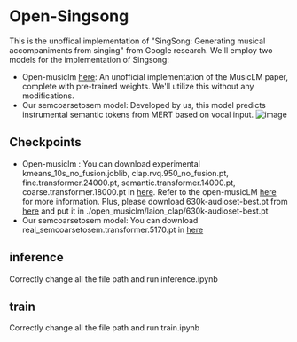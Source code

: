 # Open-Singsong

This is the unoffical implementation of "SingSong: Generating musical accompaniments from singing" from Google research.
We'll employ two models for the implementation of Singsong:
- Open-musiclm [here](https://github.com/zhvng/open-musiclm): An unofficial implementation of the MusicLM paper, complete with pre-trained weights. We'll utilize this without any modifications.
- Our semcoarsetosem model: Developed by us, this model predicts instrumental semantic tokens from MERT based on vocal input.
![image](https://github.com/jihoojung0106/open-singsong/assets/93129787/1bc30c65-8b22-4971-83c0-579597627fd2)


## Checkpoints
- Open-musiclm : You can download experimental kmeans_10s_no_fusion.joblib, clap.rvq.950_no_fusion.pt, fine.transformer.24000.pt, semantic.transformer.14000.pt, coarse.transformer.18000.pt in [here](https://drive.google.com/drive/u/0/folders/1347glwEc-6XWulfU7NGrFrYTvTnjeVJE). Refer to the open-musicLM [here](https://github.com/zhvng/open-musiclm) for more information. Plus, please download 630k-audioset-best.pt from [here](https://drive.google.com/drive/folders/1D6ZR5S6M5yoNXaJm35U2s-Rh6YofHrpQ?usp=sharing) and put it in ./open_musiclm/laion_clap/630k-audioset-best.pt
- Our semcoarsetosem model: You can download real_semcoarsetosem.transformer.5170.pt in [here](https://drive.google.com/drive/folders/1D6ZR5S6M5yoNXaJm35U2s-Rh6YofHrpQ?usp=sharing)


## inference
Correctly change all the file path and run inference.ipynb

## train
Correctly change all the file path and run train.ipynb
